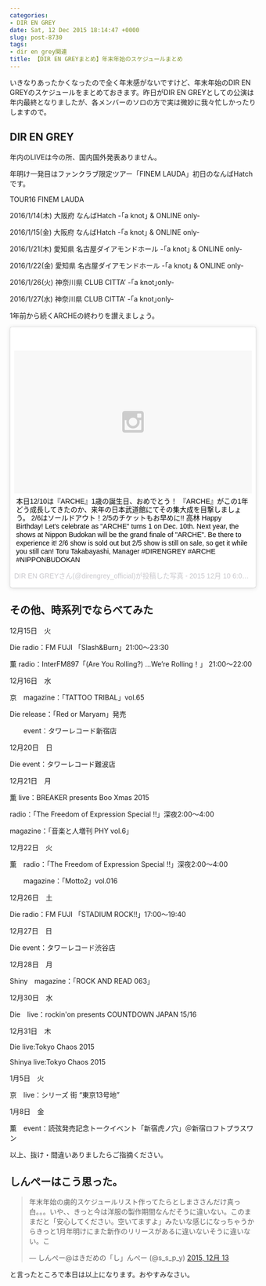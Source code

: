 ```yaml
---
categories:
- DIR EN GREY
date: Sat, 12 Dec 2015 18:14:47 +0000
slug: post-8730
tags:
- dir en grey関連
title: 【DIR EN GREYまとめ】年末年始のスケジュールまとめ
---
```


いきなりあったかくなったので全く年末感がないですけど、年末年始のDIR EN GREYのスケジュールをまとめておきます。昨日がDIR EN GREYとしての公演は年内最終となりましたが、各メンバーのソロの方で実は微妙に我々忙しかったりしますので。


<!--more-->
<h2>DIR EN GREY</h2>

年内のLIVEは今の所、国内国外発表ありません。

年明け一発目はファンクラブ限定ツアー「FINEM LAUDA」初日のなんばHatchです。

TOUR16 FINEM LAUDA

2016/1/14(木)	大阪府	なんばHatch -｢a knot｣ &amp; ONLINE only-

2016/1/15(金)	大阪府	なんばHatch -｢a knot｣ &amp; ONLINE only-

2016/1/21(木)	愛知県	名古屋ダイアモンドホール -｢a knot｣ &amp; ONLINE only-

2016/1/22(金)	愛知県	名古屋ダイアモンドホール -｢a knot｣ &amp; ONLINE only-

2016/1/26(火)	神奈川県	CLUB CITTA’ -｢a knot｣only-

2016/1/27(水)	神奈川県	CLUB CITTA’ -｢a knot｣only-

1年前から続くARCHEの終わりを讃えましょう。

<blockquote class="instagram-media" data-instgrm-captioned data-instgrm-version="6" style=" background:#FFF; border:0; border-radius:3px; box-shadow:0 0 1px 0 rgba(0,0,0,0.5),0 1px 10px 0 rgba(0,0,0,0.15); margin: 1px; max-width:658px; padding:0; width:99.375%; width:-webkit-calc(100% - 2px); width:calc(100% - 2px);"><div style="padding:8px;"> <div style=" background:#F8F8F8; line-height:0; margin-top:40px; padding:29.95% 0; text-align:center; width:100%;"> <div style=" background:url(data:image/png;base64,iVBORw0KGgoAAAANSUhEUgAAACwAAAAsCAMAAAApWqozAAAAGFBMVEUiIiI9PT0eHh4gIB4hIBkcHBwcHBwcHBydr+JQAAAACHRSTlMABA4YHyQsM5jtaMwAAADfSURBVDjL7ZVBEgMhCAQBAf//42xcNbpAqakcM0ftUmFAAIBE81IqBJdS3lS6zs3bIpB9WED3YYXFPmHRfT8sgyrCP1x8uEUxLMzNWElFOYCV6mHWWwMzdPEKHlhLw7NWJqkHc4uIZphavDzA2JPzUDsBZziNae2S6owH8xPmX8G7zzgKEOPUoYHvGz1TBCxMkd3kwNVbU0gKHkx+iZILf77IofhrY1nYFnB/lQPb79drWOyJVa/DAvg9B/rLB4cC+Nqgdz/TvBbBnr6GBReqn/nRmDgaQEej7WhonozjF+Y2I/fZou/qAAAAAElFTkSuQmCC); display:block; height:44px; margin:0 auto -44px; position:relative; top:-22px; width:44px;"></div></div> <p style=" margin:8px 0 0 0; padding:0 4px;"> <a href="https://www.instagram.com/p/_HSpbhnU3n/" style=" color:#000; font-family:Arial,sans-serif; font-size:14px; font-style:normal; font-weight:normal; line-height:17px; text-decoration:none; word-wrap:break-word;" target="_blank">本日12/10は『ARCHE』1歳の誕生日、おめでとう！ 『ARCHE』がこの1年どう成長してきたのか、来年の日本武道館にてその集大成を目撃しましょう。 2/6はソールドアウト！2/5のチケットもお早めに!! 高林 Happy Birthday! Let&#39;s celebrate as &#34;ARCHE&#34; turns 1 on Dec. 10th. Next year, the shows at Nippon Budokan will be the grand finale of &#34;ARCHE&#34;. Be there to experience it! 2/6 show is sold out but 2/5 show is still on sale, so get it while you still can! Toru Takabayashi, Manager #DIRENGREY #ARCHE #NIPPONBUDOKAN</a></p> <p style=" color:#c9c8cd; font-family:Arial,sans-serif; font-size:14px; line-height:17px; margin-bottom:0; margin-top:8px; overflow:hidden; padding:8px 0 7px; text-align:center; text-overflow:ellipsis; white-space:nowrap;">DIR EN GREYさん(@direngrey_official)が投稿した写真 - <time style=" font-family:Arial,sans-serif; font-size:14px; line-height:17px;" datetime="2015-12-10T14:02:29+00:00">2015 12月 10 6:02午前 PST</time></p></div></blockquote>

<script async defer src="//platform.instagram.com/en_US/embeds.js"></script>

<h2>その他、時系列でならべてみた</h2>

12月15日　火

Die radio：FM FUJI 「Slash&amp;Burn」21:00～23:30

薫   radio：InterFM897「(Are You Rolling?) …We’re Rolling！」 21:00〜22:00

12月16日　水

京　magazine：「TATTOO TRIBAL」vol.65

Die release：「Red or Maryam」発売

 　　event：タワーレコード新宿店

12月20日　日

Die event：タワーレコード難波店

12月21日　月

薫 live：BREAKER presents Boo Xmas 2015

   radio：「The Freedom of Expression Special !!」深夜2:00〜4:00

   magazine：「音楽と人増刊 PHY vol.6」

12月22日　火

薫　radio：「The Freedom of Expression Special !!」深夜2:00〜4:00

　　magazine：「Motto2」vol.016

12月26日　土

Die radio：FM FUJI 「STADIUM ROCK!!」17:00～19:40

12月27日　日

Die event：タワーレコード渋谷店

12月28日　月

Shiny　magazine：「ROCK AND READ 063」

12月30日　水

Die　live：rockin'on presents COUNTDOWN JAPAN 15/16

12月31日　木

Die live:Tokyo Chaos 2015

Shinya live:Tokyo Chaos 2015

1月5日　火

京　live：シリーズ 街 “東京13号地”

1月8日　金

薫　event：読弦発売記念トークイベント「新宿虎ノ穴」＠新宿ロフトプラスワン

以上、抜け・間違いありましたらご指摘ください。

<h2>しんぺーはこう思った。</h2>

<blockquote class="twitter-tweet" lang="ja"><p lang="ja" dir="ltr">年末年始の虜的スケジュールリスト作ってたらとしまささんだけ真っ白。。。いや、、きっと今は洋服の製作期間なんだそうに違いない。このままだと「安心してください。空いてますよ」みたいな感じになっちゃうからきっと1月年明けにまた新作のリリースがあるに違いないそうに違いない。こ</p>&mdash; しんぺー@はきだめの「し」んぺー (@s_s_p_y) <a href="https://twitter.com/s_s_p_y/status/675868932876603392">2015, 12月 13</a></blockquote>

<script async src="//platform.twitter.com/widgets.js" charset="utf-8"></script>

と言ったところで本日は以上になります。おやすみなさい。
